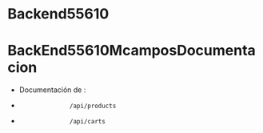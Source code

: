 # Backend55610 
# BackEnd55610McamposDocumentacion
 * Documentación de :
 *                   /api/products
 *                   /api/carts
